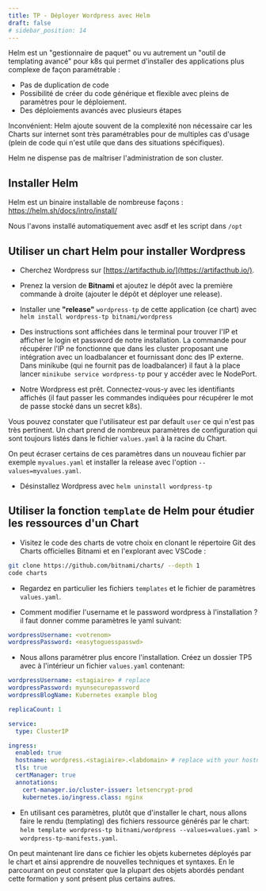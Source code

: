 ```yaml
---
title: TP - Déployer Wordpress avec Helm
draft: false
# sidebar_position: 14
---
```


Helm est un "gestionnaire de paquet" ou vu autrement un "outil de templating avancé" pour k8s qui permet d'installer des applications plus complexe de façon paramétrable :

- Pas de duplication de code
- Possibilité de créer du code générique et flexible avec pleins de paramètres pour le déploiement.
- Des déploiements avancés avec plusieurs étapes

Inconvénient: Helm ajoute souvent de la complexité non nécessaire car les Charts sur internet sont très paramétrables pour de multiples cas d'usage (plein de code qui n'est utile que dans des situations spécifiques).

Helm ne dispense pas de maîtriser l'administration de son cluster.

## Installer Helm

Helm est un binaire installable de nombreuse façons : https://helm.sh/docs/intro/install/

Nous l'avons installé automatiquement avec asdf et les script dans `/opt`

## Utiliser un chart Helm pour installer Wordpress

- Cherchez Wordpress sur [https://artifacthub.io/](https://artifacthub.io/).

- Prenez la version de **Bitnami** et ajoutez le dépôt avec la première commande à droite (ajouter le dépôt et déployer une release).

- Installer une **"release"** `wordpress-tp` de cette application (ce chart) avec `helm install wordpress-tp bitnami/wordpress`

- Des instructions sont affichées dans le terminal pour trouver l'IP et afficher le login et password de notre installation. La commande pour récupérer l'IP ne fonctionne que dans les cluster proposant une intégration avec un loadbalancer et fournissant donc des IP externe. Dans minikube (qui ne fournit pas de loadbalancer) il faut à la place lancer `minikube service wordpress-tp` pour y accéder avec le NodePort.

- Notre Wordpress est prêt. Connectez-vous-y avec les identifiants affichés (il faut passer les commandes indiquées pour récupérer le mot de passe stocké dans un secret k8s).

Vous pouvez constater que l'utilisateur est par default `user` ce qui n'est pas très pertinent. Un chart prend de nombreux paramètres de configuration qui sont toujours listés dans le fichier `values.yaml` à la racine du Chart.

On peut écraser certains de ces paramètres dans un nouveau fichier par exemple `myvalues.yaml` et installer la release avec l'option `--values=myvalues.yaml`.

- Désinstallez Wordpress avec `helm uninstall wordpress-tp`

## Utiliser la fonction `template` de Helm pour étudier les ressources d'un Chart

- Visitez le code des charts de votre choix en clonant le répertoire Git des Charts officielles Bitnami et en l'explorant avec VSCode :

```bash
git clone https://github.com/bitnami/charts/ --depth 1
code charts
```

- Regardez en particulier les fichiers `templates` et le fichier de paramètres `values.yaml`.

- Comment modifier l'username et le password wordpress à l'installation ? il faut donner comme paramètres le yaml suivant:

```yaml
wordpressUsername: <votrenom>
wordpressPassword: <easytoguesspasswd>
```

- Nous allons paramétrer plus encore l'installation. Créez un dossier TP5 avec à l'intérieur un fichier `values.yaml` contenant:

```yaml
wordpressUsername: <stagiaire> # replace
wordpressPassword: myunsecurepassword
wordpressBlogName: Kubernetes example blog

replicaCount: 1

service:
  type: ClusterIP

ingress:
  enabled: true
  hostname: wordpress.<stagiaire>.<labdomain> # replace with your hostname pointing on the cluster ingress loadbalancer IP
  tls: true
  certManager: true
  annotations:
    cert-manager.io/cluster-issuer: letsencrypt-prod
    kubernetes.io/ingress.class: nginx
```

- En utilisant ces paramètres, plutôt que d'installer le chart, nous allons faire le rendu (templating) des fichiers ressource générés par le chart: `helm template wordpress-tp bitnami/wordpress --values=values.yaml > wordpress-tp-manifests.yaml`.

On peut maintenant lire dans ce fichier les objets kubernetes déployés par le chart et ainsi apprendre de nouvelles techniques et syntaxes. En le parcourant on peut constater que la plupart des objets abordés pendant cette formation y sont présent plus certains autres.